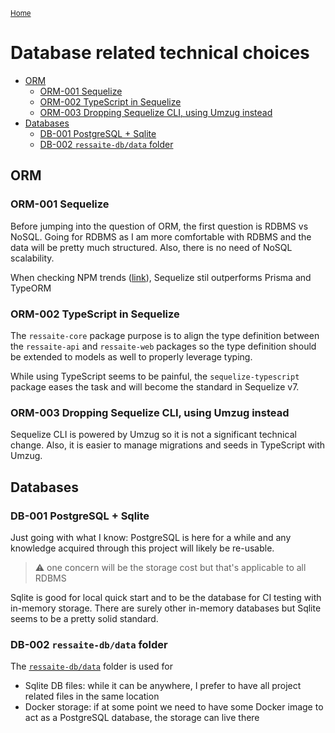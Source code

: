 <sub>[Home](../README.md)</sub>

# Database related technical choices <!-- omit in toc -->

- [ORM](#orm)
  - [ORM-001 Sequelize](#orm-001-sequelize)
  - [ORM-002 TypeScript in Sequelize](#orm-002-typescript-in-sequelize)
  - [ORM-003 Dropping Sequelize CLI, using Umzug instead](#orm-003-dropping-sequelize-cli-using-umzug-instead)
- [Databases](#databases)
  - [DB-001 PostgreSQL + Sqlite](#db-001-postgresql--sqlite)
  - [DB-002 `ressaite-db/data` folder](#db-002-ressaite-dbdata-folder)

## ORM

### ORM-001 Sequelize

Before jumping into the question of ORM, the first question is RDBMS vs NoSQL. Going for RDBMS as I am more comfortable with RDBMS and the data will be pretty much structured. Also, there is no need of NoSQL scalability.

When checking NPM trends ([link](https://npmtrends.com/prisma-vs-sequelize-vs-typeorm)), Sequelize stil outperforms Prisma and TypeORM

### ORM-002 TypeScript in Sequelize

The `ressaite-core` package purpose is to align the type definition between the `ressaite-api` and `ressaite-web` packages so the type definition should be extended to models as well to properly leverage typing.

While using TypeScript seems to be painful, the `sequelize-typescript` package eases the task and will become the standard in Sequelize v7.

### ORM-003 Dropping Sequelize CLI, using Umzug instead

Sequelize CLI is powered by Umzug so it is not a significant technical change. Also, it is easier to manage migrations and seeds in TypeScript with Umzug.

<!-- ---------------------------------------------------------------------- -->

## Databases

### DB-001 PostgreSQL + Sqlite

Just going with what I know: PostgreSQL is here for a while and any knowledge acquired through this project will likely be re-usable.

> :warning: one concern will be the storage cost but that's applicable to all RDBMS

Sqlite is good for local quick start and to be the database for CI testing with in-memory storage. There are surely other in-memory databases but Sqlite seems to be a pretty solid standard.

### DB-002 `ressaite-db/data` folder

The [`ressaite-db/data`](../../ressaite-db/data/) folder is used for

- Sqlite DB files: while it can be anywhere, I prefer to have all project related files in the same location
- Docker storage: if at some point we need to have some Docker image to act as a PostgreSQL database, the storage can live there